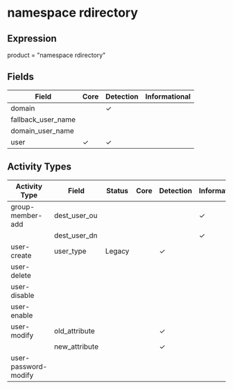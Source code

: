 namespace rdirectory
====================

Expression
----------

product = "namespace rdirectory"

Fields
------

| Field              | Core     | Detection | Informational |
| ------------------ | -------- | --------- | ------------- |
| domain             |          | &#10003;  |               |
| fallback_user_name |          |           |               |
| domain_user_name   |          |           |               |
| user               | &#10003; | &#10003;  |               |

Activity Types
--------------

| Activity Type        | Field         | Status | Core | Detection | Informational |
| -------------------- | ------------- | ------ | ---- | --------- | ------------- |
| group-member-add     | dest_user_ou  |        |      |           | &#10003;      |
|                      | dest_user_dn  |        |      |           | &#10003;      |
| user-create          | user_type     | Legacy |      | &#10003;  |               |
| user-delete          |               |        |      |           |               |
| user-disable         |               |        |      |           |               |
| user-enable          |               |        |      |           |               |
| user-modify          | old_attribute |        |      | &#10003;  |               |
|                      | new_attribute |        |      | &#10003;  |               |
| user-password-modify |               |        |      |           |               |

